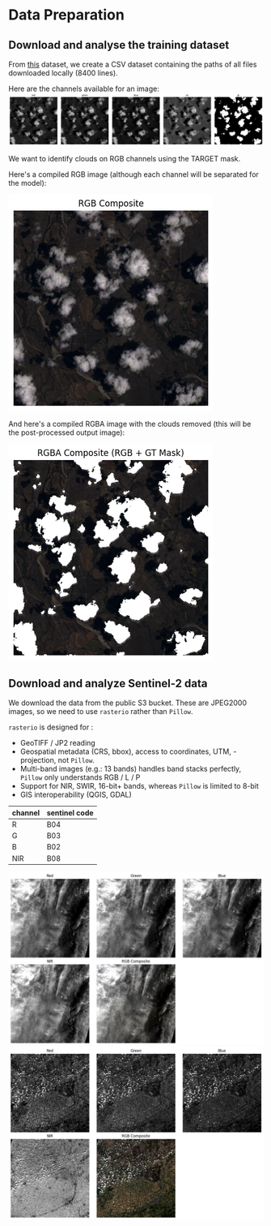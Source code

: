 # Data Preparation

## Download and analyse the training dataset

From [this](https://www.kaggle.com/datasets/sorour/38cloud-cloud-segmentation-in-satellite-images) dataset, we create a CSV dataset containing the paths of all files downloaded locally (8400 lines).

Here are the channels available for an image:
![dataset_channels](images/dataset_channels.png)

We want to identify clouds on RGB channels using the TARGET mask.

Here's a compiled RGB image (although each channel will be separated for the model):

![dataset_rgb_composite](images/dataset_rgb_composite.png)

And here's a compiled RGBA image with the clouds removed (this will be the post-processed output image):

![dataset_rgba_composite](images/dataset_rgba_composite_alpha_inverted.png)

## Download and analyze Sentinel-2 data

We download the data from the public S3 bucket.
These are JPEG2000 images, so we need to use `rasterio` rather than `Pillow`.

`rasterio` is designed for :

- GeoTIFF / JP2 reading
- Geospatial metadata (CRS, bbox), access to coordinates, UTM, - projection, not `Pillow`.
- Multi-band images (e.g.: 13 bands) handles band stacks perfectly, `Pillow` only understands RGB / L / P
- Support for NIR, SWIR, 16-bit+ bands, whereas `Pillow` is limited to 8-bit
- GIS interoperability (QGIS, GDAL)

| channel | sentinel code |
| ------- | ------------- |
| R | B04 |
| G | B03 |
| B | B02 |
| NIR | B08 |

![sentinel_raw_data_0](images/sentinel_raw_data_0.png)
![sentinel_raw_data_0](images/sentinel_raw_data_1.png)
